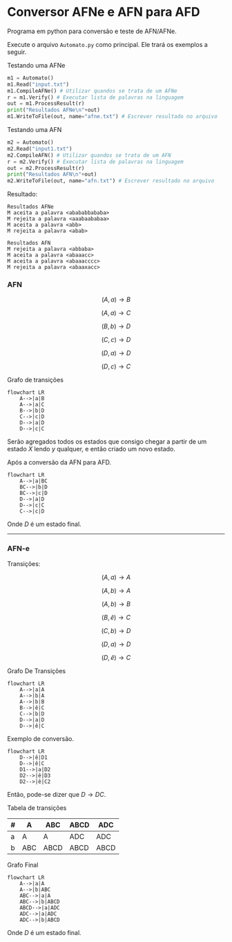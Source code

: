 # Conversor AFNe e AFN para AFD

Programa em python para conversão e teste de AFN/AFNe.

Execute o arquivo `Automato.py` como principal. Ele trará os exemplos a seguir.

Testando uma AFNe
```python
m1 = Automato()
m1.Read("input.txt")
m1.CompileAFNe() # Utilizar quandos se trata de um AFNe
r = m1.Verify() # Executar lista de palavras na linguagem
out = m1.ProcessResult(r)
print("Resultados AFNe\n"+out)
m1.WriteToFile(out, name="afne.txt") # Escrever resultado no arquivo
```

Testando uma AFN
```python
m2 = Automato()
m2.Read("input1.txt")
m2.CompileAFN() # Utilizar quandos se trata de um AFN
r = m2.Verify() # Executar lista de palavras na linguagem
out = m2.ProcessResult(r)
print("Resultados AFN\n"+out)
m2.WriteToFile(out, name="afn.txt") # Escrever resultado no arquivo
```

Resultado:
```
Resultados AFNe
M aceita a palavra <abababbababa>
M rejeita a palavra <aaabaababaa>
M aceita a palavra <abb>
M rejeita a palavra <abab>

Resultados AFN
M rejeita a palavra <abbaba>
M aceita a palavra <abaaacc>
M aceita a palavra <abaaacccc>
M rejeita a palavra <abaaxacc>
```

### AFN

$$
(A, a)\to B
$$

$$
(A, a)\to C
$$

$$
(B, b)\to D
$$

$$
(C, c)\to D
$$

$$
(D, a)\to D
$$

$$
(D, c)\to C
$$

Grafo de transições
```mermaid
flowchart LR
	A-->|a|B
	A-->|a|C
	B-->|b|D
	C-->|c|D
	D-->|a|D
	D-->|c|C
```

Serão agregados todos os estados que consigo chegar a partir de um estado $X$ lendo $y$ qualquer, e então criado um novo estado.

Após a conversão da AFN para AFD.
```mermaid
flowchart LR
	A-->|a|BC
	BC-->|b|D
	BC-->|c|D
	D-->|a|D
	D-->|c|C
	C-->|c|D
```
Onde $D$ é um estado final.

---
### AFN-e

Transições:

$$
(A, a)\to A
$$

$$
(A, b)\to A
$$

$$
(A, b)\to B
$$

$$
(B, ê)\to C
$$

$$
(C, b)\to D
$$

$$
(D, a)\to D
$$

$$
(D, ê)\to C
$$

Grafo De Transições
```mermaid
flowchart LR
	A-->|a|A
	A-->|b|A
	A-->|b|B
	B-->|ê|C
	C-->|b|D
	D-->|a|D
	D-->|ê|C
```

Exemplo de conversão.
```mermaid
flowchart LR
	D-->|ê|D1
	D-->|ê|C
	D1-->|a|D2
	D2-->|ê|D3
	D2-->|ê|C2
```
Então, pode-se dizer que $D \to DC$.

Tabela de transições

| #   | A   | ABC  | ABCD | ADC  |
| --- | --- | ---- | ---- | ---- |
| a   | A   | A    | ADC  | ADC  |
| b   | ABC | ABCD | ABCD | ABCD | 

Grafo Final
```mermaid
flowchart LR
	A-->|a|A
	A-->|b|ABC
	ABC-->|a|A
	ABC-->|b|ABCD
	ABCD-->|a|ADC
	ADC-->|a|ADC
	ADC-->|b|ABCD
```
Onde $D$ é um estado final.